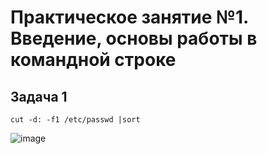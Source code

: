 # Практическое занятие №1. Введение, основы работы в командной строке

## Задача 1


`cut -d: -f1 /etc/passwd |sort`

![image](https://github.com/user-attachments/assets/86289e2e-5fb0-4f73-8a89-5c7203476113)
